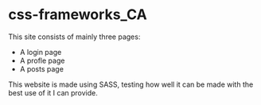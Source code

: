 # css-frameworks_CA
This site consists of mainly three pages: 
- A login page
- A profle page
- A posts page

This website is made using SASS, testing how well it can be made with the best use of it I can provide.

